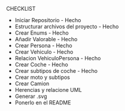 CHECKLIST

- Iniciar Repositorio - Hecho
- Estructurar archivos del proyecto - Hecho
- Crear Enums - Hecho
- Añadir Valorable - Hecho
- Crear Persona - Hecho
- Crear Vehiculo - Hecho
- Relacion VehiculoPersona - Hecho
- Crear Coche - Hecho
- Crear subtipos de coche - Hecho
- Crear moto y subtipos
- Crear Camion
- Herencias y relacione UML
- Generar .svg
- Ponerlo en el README